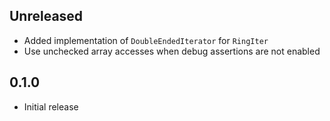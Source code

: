 Unreleased
----------
- Added implementation of `DoubleEndedIterator` for `RingIter`
- Use unchecked array accesses when debug assertions are not enabled


0.1.0
-----
- Initial release
